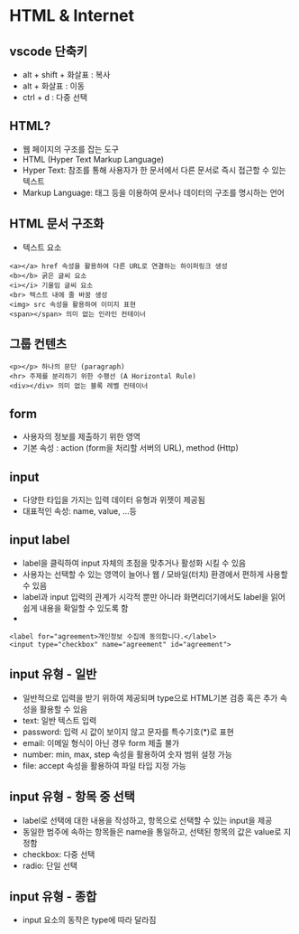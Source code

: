 # HTML & Internet

## vscode 단축키
- alt + shift + 화살표 : 복사
- alt + 화살표 : 이동
- ctrl + d : 다중 선택

## HTML?
- 웹 페이지의 구조를 잡는 도구
- HTML (Hyper Text Markup Language)
- Hyper Text: 참조를 통해 사용자가 한 문서에서 다른 문서로 즉시 접근할 수 있는 텍스트
- Markup Language: 태그 등을 이용하여 문서나 데이터의 구조를 명시하는 언어

## HTML 문서 구조화
- 텍스트 요소
```
<a></a> href 속성을 활용하여 다른 URL로 연결하는 하이퍼링크 생성
<b></b> 굵은 글씨 요소
<i></i> 기울임 글씨 요소
<br> 텍스트 내에 줄 바꿈 생성
<img> src 속성을 활용하여 이미지 표현
<span></span> 의미 없는 인라인 컨테이너
```

## 그룹 컨텐츠
```
<p></p> 하나의 문단 (paragraph)
<hr> 주제를 분리하기 위한 수평선 (A Horizontal Rule)
<div></div> 의미 없는 블록 레벨 컨테이너
```

## form
- 사용자의 정보를 제출하기 위한 영역
- 기본 속성 : action (form을 처리할 서버의 URL), method (Http)

## input
- 다양한 타입을 가지는 입력 데이터 유형과 위젯이 제공됨
- 대표적인 속성: name, value, ...등

## input label
- label을 클릭하여 input 자체의 초점을 맞추거나 활성화 시킬 수 있음
- 사용자는 선택할 수 있는 영역이 늘어나 웹 / 모바일(터치) 환경에서 편하게 사용할 수 있음
- label과 input 입력의 관계가 시각적 뿐만 아니라 화면리더기에서도 label을 읽어 쉽게 내용을 확일할 수 있도록 함
- 
```
<label for="agreement>개인정보 수집에 동의합니다.</label>
<input type="checkbox" name="agreement" id="agreement">
```

## input 유형 - 일반
- 일반적으로 입력을 받기 위하여 제공되며 type으로 HTML기본 검증 혹은 추가 속성을 활용할 수 있음
- text: 일반 텍스트 입력
- password: 입력 시 값이 보이지 않고 문자를 특수기호(*)로 표현
- email: 이메일 형식이 아닌 경우 form 제출 불가
- number: min, max, step 속성을 활용하여 숫자 범위 설정 가능
- file: accept 속성을 활용하여 파일 타입 지정 가능

## input 유형 - 항목 중 선택
- label로 선택에 대한 내용을 작성하고, 항목으로 선택할 수 있는 input을 제공
- 동일한 범주에 속하는 항목들은 name을 통일하고, 선택된 항목의 값은 value로 지정함
- checkbox: 다중 선택
- radio: 단일 선택

## input 유형 - 종합
- input 요소의 동작은 type에 따라 달라짐



